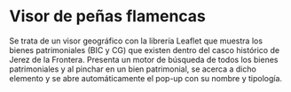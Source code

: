 # Visor de peñas flamencas

Se trata de un visor geográfico con la librería Leaflet que muestra los bienes patrimoniales (BIC y CG) que
existen dentro del casco histórico de Jerez de la Frontera.
Presenta un motor de búsqueda de todos los bienes patrimoniales y al pinchar en un bien patrimonial, se acerca 
a dicho elemento y se abre automáticamente el pop-up con su nombre y tipología.
